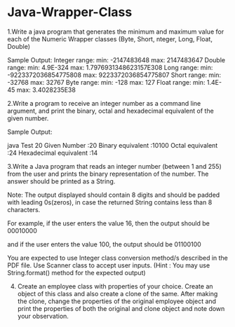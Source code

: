 # Java-Wrapper-Class
1.Write a java program that generates the minimum and maximum value for each of the Numeric Wrapper classes (Byte, Short, nteger, Long, Float, Double)

Sample Output:
Integer range: 
min: -2147483648 
max: 2147483647 
Double range: 
min: 4.9E-324 
max: 1.7976931348623157E308 
Long range: 
min: -9223372036854775808 
max: 9223372036854775807 
Short range: 
min: -32768 
max: 32767 
Byte range: 
min: -128 
max: 127 
Float range: 
min: 1.4E-45 
max: 3.4028235E38


2.Write a program to receive an integer number as a command line argument, and print the binary, octal and hexadecimal equivalent of the given number.

Sample Output:

java  Test 20
Given Number :20
Binary equivalent :10100
Octal equivalent :24
Hexadecimal equivalent :14

3.Write a Java program that reads an integer number (between 1 and 255) from the user and prints the binary representation of the number. The answer should be printed as a String.

Note: The output displayed should contain 8 digits and should be padded with leading 0s(zeros), in case the returned String contains less than 8 characters.

For example, if the user enters the value 16, then the output should be
 00010000

and if the user enters the value 100, the output should be
 01100100

You are expected to use Integer class conversion method/s described in the PDF file. 
Use Scanner class to accept user inputs.
(Hint : You may use String.format() method for the expected output)

4. Create an employee class with properties of your choice. Create an object of this class and also create a clone of the same. After making the clone, change the properties of the original employee object and print the properties of both the original and clone object and note down your observation.
